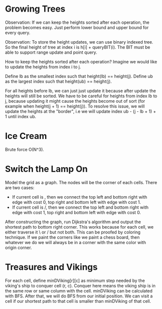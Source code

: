 # Growing Trees
Observation: If we can keep the heights sorted after each operation, the problem becomes easy. Just perform lower bound and upper bound for every query.

Observation: To store the height updates, we can use binary indexed tree. So the final height of tree at index i is h[i] + queryBIT(i). The BIT must be able to support range update and point query.

How to keep the heights sorted after each operation? Imagine we would like to update the heights from index i to j.

Define lb as the smallest index such that height(lb) == height(j).
Define ub as the largest index such that height(ub) == height(j).

For all heights before lb, we can just just update it because after update the heights will still be sorted.
We have to be careful for heights from index lb to j, because updating it might cause the heights become out of sort (for example when height(j + 1) == height(j)). To resolve this issue, we will update the heights at the "border", i.e we will update index ub - (j - lb + 1) + 1 until index ub.

# Ice Cream
Brute force O(N^3).

# Switch the Lamp On
Model the grid as a graph. The nodes will be the corner of each cells. There are two cases:
* If current cell is \, then we connect the top left and bottom right with edge with cost 0, top right and bottom left with edge with cost 1.
* If current cell is /, then we connect the top left and bottom right with edge with cost 1, top right and bottom left with edge with cost 0.

After constructing the graph, run Dijkstra's algorithm and output the shortest path to bottom right corner. This works because for each cell, we either traverse it \ or / but not both. This can be proofed by coloring technique. If we paint the corners like we paint a chess board, then whatever we do we will always be in a corner with the same color with origin corner.

# Treasures and Vikings
For each cell, define minDViking[r][c] as minimum step needed by the viking's ship to conquer cell (r, c). Conquer here means the viking ship is in the same row or same column with the cell. minDViking can be calculated with BFS. After that, we will do BFS from our initial position. We can visit a cell if our shortest path to that cell is smaller than minDViking of that cell.
